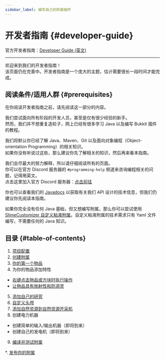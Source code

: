 ```yaml
---
sidebar_label: 编写自己的附属插件
---
```


# 开发者指南 {#developer-guide}

官方开发者指南：[Developer Guide (英文)](https://github.com/Slimefun/Slimefun4/wiki/Developer-Guide)

-----

欢迎来到我们的开发者指南！  
该页面仍在完善中。开发者指南是一个庞大的主题，估计需要很长一段时间才能完成。

## 阅读条件/适用人群 {#prerequisites}

在你阅读开发者指南之前，请先阅读这一部分的内容。

我们尝试面向所有阶段的开发人员，甚至是仅有很少经验的新手。  
然而，我们并不想重复造轮子，网上已经有很多学习 Java 以及编写 Bukkit 插件的教程。

我们将默认你已经了解 Java、Maven、Git 以及面向对象编程（Object-orientation Programming）的相关知识。  
如果你没有听说过这些，那么建议你先了解相关的知识，然后再来看本指南。

我们会尽最大的努力解释，所以请仔细阅读所有的页面。  
你可以在官方 Discord 服务器的 `#programming-help` 频道来咨询编程相关的问题，记得用英文。  
点击这里加入官方 Discord 服务器：[点击前往](https://discord.gg/slimefun)

你也可以查看我们的 [Javadocs](https://slimefun.github.io/javadocs) 以获取有关我们 API 设计的技术信息，但我们仍建议你先阅读本指南。

如果你完全没有任何 Java 基础，但又想编写附属，那么你可以尝试使用 [SlimeCustomizer 自定义粘液附属](https://slimefun-addons-wiki.guizhanss.cn/slime-customizer/)。自定义粘液附属的技术需求只有 Yaml 文件编写，不需要任何的 Java 知识。

## 目录 {#table-of-contents}

1. [项目配置](/Developer-Guide-1-Project-Setup)
2. [创建附属](/Developer-Guide-2-Creating-the-Addon)
3. [你的第一个物品](/Developer-Guide-3-Your-first-Item)
4. 为你的物品添加特性
  - [右键点击物品或方块时执行操作](/Developer-Guide-4a-Right-Clicks)
  - [让物品具有放射性和防凋灵](/Developer-Guide-4b-Radioactive-and-WitherProof)
5. [添加自己的研究](/Developer-Guide-5-Researches)
6. [自定义头颅](/Developer-Guide-6-Custom-Heads)
7. [添加自然资源到自然资源开采机](/Developer-Guide-7-GEO-Resources)
8. 创建电力机器
  - 创建简单的输入/输出机器（即将到来）
  - 创建自己的发电机（即将到来）
9. [编译并测试附属](/Developer-Guide-9-Compiling)

*. [发布你的附属](/Developer-Guide-Publishing)
